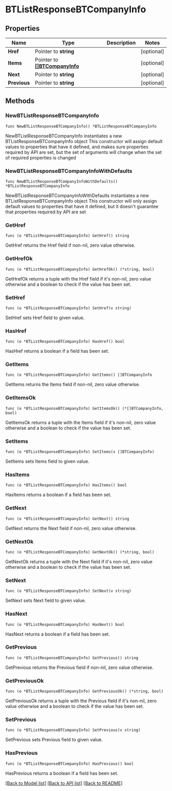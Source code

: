 # BTListResponseBTCompanyInfo

## Properties

Name | Type | Description | Notes
------------ | ------------- | ------------- | -------------
**Href** | Pointer to **string** |  | [optional] 
**Items** | Pointer to [**[]BTCompanyInfo**](BTCompanyInfo.md) |  | [optional] 
**Next** | Pointer to **string** |  | [optional] 
**Previous** | Pointer to **string** |  | [optional] 

## Methods

### NewBTListResponseBTCompanyInfo

`func NewBTListResponseBTCompanyInfo() *BTListResponseBTCompanyInfo`

NewBTListResponseBTCompanyInfo instantiates a new BTListResponseBTCompanyInfo object
This constructor will assign default values to properties that have it defined,
and makes sure properties required by API are set, but the set of arguments
will change when the set of required properties is changed

### NewBTListResponseBTCompanyInfoWithDefaults

`func NewBTListResponseBTCompanyInfoWithDefaults() *BTListResponseBTCompanyInfo`

NewBTListResponseBTCompanyInfoWithDefaults instantiates a new BTListResponseBTCompanyInfo object
This constructor will only assign default values to properties that have it defined,
but it doesn't guarantee that properties required by API are set

### GetHref

`func (o *BTListResponseBTCompanyInfo) GetHref() string`

GetHref returns the Href field if non-nil, zero value otherwise.

### GetHrefOk

`func (o *BTListResponseBTCompanyInfo) GetHrefOk() (*string, bool)`

GetHrefOk returns a tuple with the Href field if it's non-nil, zero value otherwise
and a boolean to check if the value has been set.

### SetHref

`func (o *BTListResponseBTCompanyInfo) SetHref(v string)`

SetHref sets Href field to given value.

### HasHref

`func (o *BTListResponseBTCompanyInfo) HasHref() bool`

HasHref returns a boolean if a field has been set.

### GetItems

`func (o *BTListResponseBTCompanyInfo) GetItems() []BTCompanyInfo`

GetItems returns the Items field if non-nil, zero value otherwise.

### GetItemsOk

`func (o *BTListResponseBTCompanyInfo) GetItemsOk() (*[]BTCompanyInfo, bool)`

GetItemsOk returns a tuple with the Items field if it's non-nil, zero value otherwise
and a boolean to check if the value has been set.

### SetItems

`func (o *BTListResponseBTCompanyInfo) SetItems(v []BTCompanyInfo)`

SetItems sets Items field to given value.

### HasItems

`func (o *BTListResponseBTCompanyInfo) HasItems() bool`

HasItems returns a boolean if a field has been set.

### GetNext

`func (o *BTListResponseBTCompanyInfo) GetNext() string`

GetNext returns the Next field if non-nil, zero value otherwise.

### GetNextOk

`func (o *BTListResponseBTCompanyInfo) GetNextOk() (*string, bool)`

GetNextOk returns a tuple with the Next field if it's non-nil, zero value otherwise
and a boolean to check if the value has been set.

### SetNext

`func (o *BTListResponseBTCompanyInfo) SetNext(v string)`

SetNext sets Next field to given value.

### HasNext

`func (o *BTListResponseBTCompanyInfo) HasNext() bool`

HasNext returns a boolean if a field has been set.

### GetPrevious

`func (o *BTListResponseBTCompanyInfo) GetPrevious() string`

GetPrevious returns the Previous field if non-nil, zero value otherwise.

### GetPreviousOk

`func (o *BTListResponseBTCompanyInfo) GetPreviousOk() (*string, bool)`

GetPreviousOk returns a tuple with the Previous field if it's non-nil, zero value otherwise
and a boolean to check if the value has been set.

### SetPrevious

`func (o *BTListResponseBTCompanyInfo) SetPrevious(v string)`

SetPrevious sets Previous field to given value.

### HasPrevious

`func (o *BTListResponseBTCompanyInfo) HasPrevious() bool`

HasPrevious returns a boolean if a field has been set.


[[Back to Model list]](../README.md#documentation-for-models) [[Back to API list]](../README.md#documentation-for-api-endpoints) [[Back to README]](../README.md)



